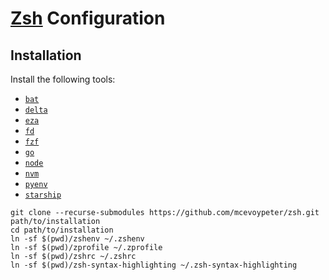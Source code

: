 # [Zsh] Configuration

## Installation

Install the following tools:
- [`bat`]
- [`delta`]
- [`eza`]
- [`fd`]
- [`fzf`]
- [`go`]
- [`node`]
- [`nvm`]
- [`pyenv`]
- [`starship`]

```console
git clone --recurse-submodules https://github.com/mcevoypeter/zsh.git path/to/installation
cd path/to/installation
ln -sf $(pwd)/zshenv ~/.zshenv
ln -sf $(pwd)/zprofile ~/.zprofile
ln -sf $(pwd)/zshrc ~/.zshrc
ln -sf $(pwd)/zsh-syntax-highlighting ~/.zsh-syntax-highlighting
```

[`bat`]: https://github.com/sharkdp/bat
[`delta`]: https://github.com/dandavison/delta
[`eza`]: https://github.com/eza-community/eza
[`fd`]: https://github.com/sharkdp/fd
[`fzf`]: https://github.com/junegunn/fzf
[`go`]: https://github.com/golang/go
[`node`]: https://github.com/nodejs/node
[`nvm`]: https://github.com/nvm-sh/nvm
[`pyenv`]: https://github.com/pyenv/pyenv
[`starship`]: https://github.com/starship/starship
[Zsh]: https://zsh.sourceforge.io/
